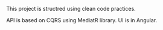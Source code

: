 This project is structred using clean code practices.

API is based on CQRS using MediatR library.
UI is in Angular.
